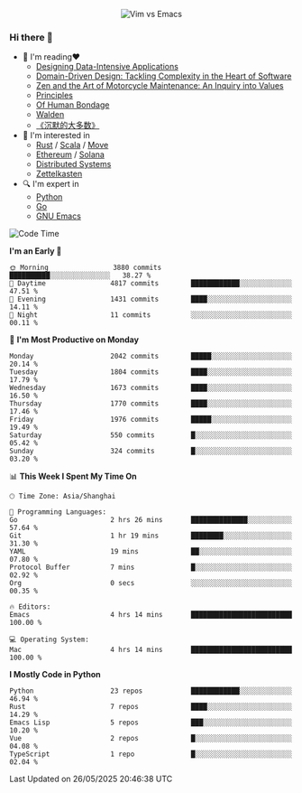 <p align="center">
    <img src="https://gist.githubusercontent.com/coldnight/e696baffb094e71c96cb302118878eae/raw/40ea5053a6f66cc65f90f437e4173497da225958/banner.gif" alt="Vim vs Emacs" />
</p>

### Hi there 👋

- 📖 I'm reading❤️
    + [Designing Data-Intensive Applications](https://www.oreilly.com/library/view/designing-data-intensive-applications/9781491903063/)
    + [Domain-Driven Design: Tackling Complexity in the Heart of Software](https://www.dddcommunity.org/book/evans_2003/)
    + [Zen and the Art of Motorcycle Maintenance: An Inquiry into Values](https://en.wikipedia.org/wiki/Zen_and_the_Art_of_Motorcycle_Maintenance)
    + [Principles](https://www.principles.com/)
    + [Of Human Bondage](https://en.wikipedia.org/wiki/Of_Human_Bondage)
    + [Walden](https://en.wikipedia.org/wiki/Walden)
    + [《沉默的大多数》](https://en.wikipedia.org/wiki/Silent_majority)
- 🌱 I'm interested in
    + [Rust](https://www.rust-lang.org/) / [Scala](https://www.scala-lang.org/) / [Move](https://github.com/move-language/move/)
    + [Ethereum](https://ethereum.org/en/) / [Solana](https://solana.com/)
	+ [Distributed Systems](https://www.linuxzen.com/notes/topics/20200320174417_%E5%88%86%E5%B8%83%E5%BC%8F/)
	+ [Zettelkasten](https://www.linuxzen.com/notes/notes/20220120080920-slip_box/)
- 🔍 I'm expert in
    + [Python](https://www.python.org/)
    + [Go](https://go.dev/)
    + [GNU Emacs](https://www.gnu.org/software/emacs/)

<!--START_SECTION:waka-->
![Code Time](http://img.shields.io/badge/Code%20Time-3%2C253%20hrs%2055%20mins-blue)

**I'm an Early 🐤** 

```text
🌞 Morning                3880 commits        ██████████░░░░░░░░░░░░░░░   38.27 % 
🌆 Daytime                4817 commits        ████████████░░░░░░░░░░░░░   47.51 % 
🌃 Evening                1431 commits        ████░░░░░░░░░░░░░░░░░░░░░   14.11 % 
🌙 Night                  11 commits          ░░░░░░░░░░░░░░░░░░░░░░░░░   00.11 % 
```
📅 **I'm Most Productive on Monday** 

```text
Monday                   2042 commits        █████░░░░░░░░░░░░░░░░░░░░   20.14 % 
Tuesday                  1804 commits        ████░░░░░░░░░░░░░░░░░░░░░   17.79 % 
Wednesday                1673 commits        ████░░░░░░░░░░░░░░░░░░░░░   16.50 % 
Thursday                 1770 commits        ████░░░░░░░░░░░░░░░░░░░░░   17.46 % 
Friday                   1976 commits        █████░░░░░░░░░░░░░░░░░░░░   19.49 % 
Saturday                 550 commits         █░░░░░░░░░░░░░░░░░░░░░░░░   05.42 % 
Sunday                   324 commits         █░░░░░░░░░░░░░░░░░░░░░░░░   03.20 % 
```


📊 **This Week I Spent My Time On** 

```text
🕑︎ Time Zone: Asia/Shanghai

💬 Programming Languages: 
Go                       2 hrs 26 mins       ██████████████░░░░░░░░░░░   57.64 % 
Git                      1 hr 19 mins        ████████░░░░░░░░░░░░░░░░░   31.30 % 
YAML                     19 mins             ██░░░░░░░░░░░░░░░░░░░░░░░   07.80 % 
Protocol Buffer          7 mins              █░░░░░░░░░░░░░░░░░░░░░░░░   02.92 % 
Org                      0 secs              ░░░░░░░░░░░░░░░░░░░░░░░░░   00.35 % 

🔥 Editors: 
Emacs                    4 hrs 14 mins       █████████████████████████   100.00 % 

💻 Operating System: 
Mac                      4 hrs 14 mins       █████████████████████████   100.00 % 
```

**I Mostly Code in Python** 

```text
Python                   23 repos            ████████████░░░░░░░░░░░░░   46.94 % 
Rust                     7 repos             ████░░░░░░░░░░░░░░░░░░░░░   14.29 % 
Emacs Lisp               5 repos             ███░░░░░░░░░░░░░░░░░░░░░░   10.20 % 
Vue                      2 repos             █░░░░░░░░░░░░░░░░░░░░░░░░   04.08 % 
TypeScript               1 repo              █░░░░░░░░░░░░░░░░░░░░░░░░   02.04 % 
```




 Last Updated on 26/05/2025 20:46:38 UTC
<!--END_SECTION:waka-->
